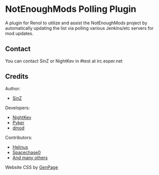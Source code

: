 NotEnoughMods Polling Plugin
=============
A plugin for Renol to utilize and assist the NotEnoughMods project by automatically updating the list via polling various Jenkins/etc servers for mod updates.

Contact
------------
You can contact SinZ or NightKev in #test at irc.esper.net

Credits
------------
Author:
- [SinZ][1]

Developers:
- [NightKev][2]
- [Pyker][3]
- [dmod][7]

Contributors:
- [Helinus][4]
- [Spacechase0][5]
- [And many others](https://github.com/SinZ163/NotEnoughMods/graphs/contributors)

Website CSS by [GenPage][6]

[1]: https://github.com/SinZ163
[2]: https://github.com/NightKev
[3]: https://github.com/Pyker
[4]: https://github.com/helinus
[5]: https://github.com/spacechase0
[6]: https://github.com/GenPage
[7]: https://github.com/dmodoomsirius
